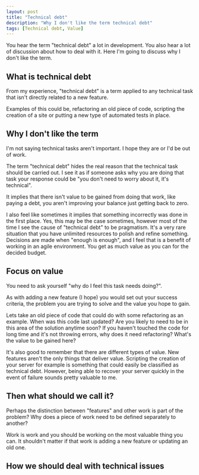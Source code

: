 ```yaml
---
layout: post
title: "Technical debt"
description: "Why I don't like the term technical debt"
tags: [Technical debt, Value]
---
```


You hear the term "technical debt" a lot in development. You also hear a lot of discussion about how to deal with it.
Here I'm going to discuss why I don't like the term.

## What is technical debt

From my experience, "technical debt" is a term applied to any technical task that isn't directly related to a new feature.

Examples of this could be, refactoring an old piece of code, scripting the creation of a site or putting a new type of 
automated tests in place.

## Why I don't like the term

I'm not saying technical tasks aren't important. I hope they are or I'd be out of work.

The term "technical debt" hides the real reason that the technical task should be carried out. I see it as if someone asks why
you are doing that task your response could be "you don't need to worry about it, it's technical".

It implies that there isn't value to be gained from doing that work, like paying a debt, you aren't improving your balance just getting
back to zero.

I also feel like sometimes it implies that something incorrectly was done in the first place. Yes, this may be the case sometimes, 
however most of the time I see the cause of "technical debt" to be pragmatism. It's a very rare situation that you have unlimited
resources to polish and refine something. Decisions are made when "enough is enough", and I feel that is a benefit of working in
an agile environment. You get as much value as you can for the decided budget.

## Focus on value

You need to ask yourself "why do I feel this task needs doing?".

As with adding a new feature (I hope) you would set out your success criteria, the problem you are trying to solve and the value you hope to gain.

Lets take an old piece of code that could do with some refactoring as an example.
When was this code last updated? Are you likely to need to be in this area of the solution anytime soon?
If you haven't touched the code for long time and it's not throwing errors, why does it need refactoring? What's the value to be
gained here?

It's also good to remember that there are different types of value. New features aren't the only things that deliver value.
Scripting the creation of your server for example is something that could easily be classified as technical debt.
However, being able to recover your server quickly in the event of failure sounds pretty valuable to me.

## Then what should we call it?

Perhaps the distinction between "features" and other work is part of the problem? Why does a piece of work need to be 
defined separately to another?

Work is work and you should be working on the most valuable thing you can. It shouldn't matter if that work is adding a new feature 
or updating an old one.


## How we should deal with technical issues
